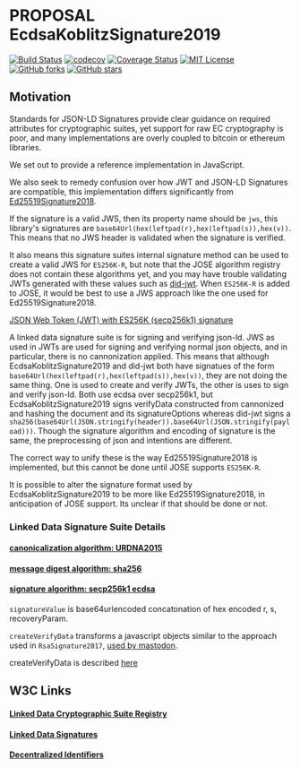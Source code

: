 # PROPOSAL EcdsaKoblitzSignature2019

[![Build Status](https://travis-ci.org/transmute-industries/PROPOSAL-EcdsaKoblitzSignature2019.svg?branch=master)](https://travis-ci.org/transmute-industries/PROPOSAL-EcdsaKoblitzSignature2019) [![codecov](https://codecov.io/gh/transmute-industries/PROPOSAL-EcdsaKoblitzSignature2019/branch/master/graph/badge.svg)](https://codecov.io/gh/transmute-industries/PROPOSAL-EcdsaKoblitzSignature2019) [![Coverage Status](https://coveralls.io/repos/github/transmute-industries/PROPOSAL-EcdsaKoblitzSignature2019/badge.svg?branch=master)](https://coveralls.io/github/transmute-industries/PROPOSAL-EcdsaKoblitzSignature2019?branch=master) [![MIT License](https://img.shields.io/badge/license-MIT_License-green.svg?style=flat-square)](https://github.com/transmute-industries/PROPOSAL-EcdsaKoblitzSignature2019/blob/master/LICENSE) [![GitHub forks](https://img.shields.io/github/forks/transmute-industries/PROPOSAL-EcdsaKoblitzSignature2019.svg?style=social&label=Fork&maxAge=2592000?style=flat-square)](https://github.com/transmute-industries/PROPOSAL-EcdsaKoblitzSignature2019#fork-destination-box) [![GitHub stars](https://img.shields.io/github/stars/transmute-industries/PROPOSAL-EcdsaKoblitzSignature2019.svg?style=social&label=Star&maxAge=2592000?style=flat-square)](https://github.com/transmute-industries/PROPOSAL-EcdsaKoblitzSignature2019/stargazers)

## Motivation

Standards for JSON-LD Signatures provide clear guidance on required attributes for cryptographic suites, yet support for raw EC cryptography is poor, and many implementations are overly coupled to bitcoin or ethereum libraries. 

We set out to provide a reference implementation in JavaScript.

We also seek to remedy confusion over how JWT and JSON-LD Signatures are compatible, this implementation differs significantly from [Ed25519Signature2018](https://github.com/digitalbazaar/jsonld-signatures/blob/master/lib/suites/Ed25519Signature2018.js#L32). 

If the signature is a valid JWS, then its property name should be `jws`, this library's signatures are `base64Url(hex(leftpad(r),hex(leftpad(s)),hex(v))`. This means that no JWS header is validated when the signature is verified. 

It also means this signature suites internal signature method can be used to create a valid JWS for `ES256K-R`, but note that the JOSE algorithm registry does not contain these algorithms yet, and you may have trouble validating JWTs generated with these values such as [did-jwt](https://github.com/uport-project/did-jwt). When `ES256K-R` is added to JOSE, it would be best to use a JWS approach like the one used for Ed25519Signature2018. 

[JSON Web Token (JWT) with ES256K (secp256k1) signature](https://connect2id.com/products/nimbus-jose-jwt/examples/jwt-with-es256k-signature)

A linked data signature suite is for signing and verifying json-ld. JWS as used in JWTs are used for signing and verifying normal json objects, and in particular, there is no cannonization applied. This means that although EcdsaKoblitzSignature2019 and did-jwt both have signatues of the form `base64Url(hex(leftpad(r),hex(leftpad(s)),hex(v))`, they are not doing the same thing. One is used to create and verify JWTs, the other is uses to sign and verify json-ld. Both use ecdsa over secp256k1, but EcdsaKoblitzSignature2019 signs verifyData constructed from cannonized and hashing the document and its signatureOptions whereas did-jwt signs a `sha256(base64Url(JSON.stringify(header)).base64Url(JSON.stringify(payload)))`. Though the signature algorithm and encoding of signature is the same, the preprocessing of json and intentions are different.

The correct way to unify these is the way Ed25519Signature2018 is implemented, but this cannot be done until JOSE supports `ES256K-R`.

It is possible to alter the signature format used by EcdsaKoblitzSignature2019 to be more like Ed25519Signature2018, in anticipation of JOSE support. Its unclear if that should be done or not.

### Linked Data Signature Suite Details

#### [canonicalization algorithm: URDNA2015](https://github.com/digitalbazaar/jsonld.js/#canonize-normalize)

#### [message digest algorithm: sha256](https://nodejs.org/api/crypto.html#crypto_crypto_createhash_algorithm_options)

#### [signature algorithm: secp256k1 ecdsa](https://github.com/indutny/elliptic#ecdsa)

`signatureValue` is base64urlencoded concatonation of hex encoded r, s, recoveryParam.

`createVerifyData` transforms a javascript objects similar to the approach used in `RsaSignature2017`, [used by mastodon](https://github.com/tootsuite/mastodon/blob/cabdbb7f9c1df8007749d07a2e186bb3ad35f62b/app/lib/activitypub/linked_data_signature.rb#L19). 

createVerifyData is described [here](https://w3c-dvcg.github.io/ld-signatures/#create-verify-hash-algorithm)


## W3C Links

#### [Linked Data Cryptographic Suite Registry](https://w3c-ccg.github.io/ld-cryptosuite-registry)

#### [Linked Data Signatures](https://w3c-dvcg.github.io/ld-signatures)

#### [Decentralized Identifiers](https://w3c-ccg.github.io/did-spec/)